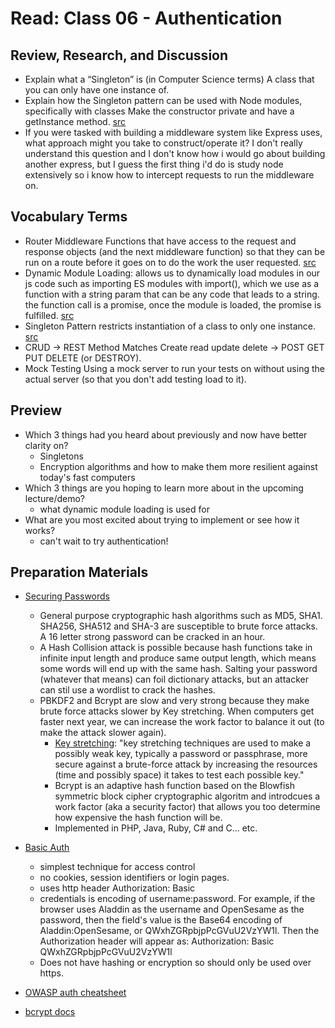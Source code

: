 # Read: Class 06 - Authentication

## Review, Research, and Discussion

* Explain what a “Singleton” is (in Computer Science terms)
  A class that you can only have one instance of.
* Explain how the Singleton pattern can be used with Node modules, specifically with classes
  Make the constructor private and have a getInstance method. [src](https://medium.com/swlh/node-js-and-singleton-pattern-7b08d11c726a)
* If you were tasked with building a middleware system like Express uses, what approach might you take to construct/operate it?
  I don't really understand this question and I don't know how i would go about building another express, but I guess the first thing i'd do is study node extensively so i know how to intercept requests to run the middleware on.

## Vocabulary Terms

* Router Middleware
  Functions that have access to the request and response objects (and the next middleware function) so that they can be run on a route before it goes on to do the work the user requested. [src](https://expressjs.com/en/guide/using-middleware.html)
* Dynamic Module Loading:
  allows us to dynamically load modules in our js code such as importing ES modules with import(), which we use as a function with a string param that can be any code that leads to a string. the function call is a promise, once the module is loaded, the promise is fulfilled. [src](https://medium.com/@leonardobrunolima/javascript-tips-dynamically-importing-es-modules-with-import-f0093dbba8e1)
* Singleton Pattern
  restricts instantiation of a class to only one instance. [src](https://en.wikipedia.org/wiki/Singleton_pattern)
* CRUD -> REST Method Matches
  Create read update delete -> POST GET PUT DELETE (or DESTROY).
* Mock Testing
  Using a mock server to run your tests on without using the actual server (so that you don't add testing load to it).

## Preview

* Which 3 things had you heard about previously and now have better clarity on?
  * Singletons
  * Encryption algorithms and how to make them more resilient against today's fast computers
* Which 3 things are you hoping to learn more about in the upcoming lecture/demo?
  * what dynamic module loading is used for
* What are you most excited about trying to implement or see how it works?
  * can't wait to try authentication!

## Preparation Materials

* [Securing Passwords](https://thehackernews.com/2014/04/securing-passwords-with-bcrypt-hashing.html)
  * General purpose cryptographic hash algorithms such as MD5, SHA1. SHA256, SHA512 and SHA-3 are susceptible to brute force attacks. A 16 letter strong password can be cracked in an hour.
  * A Hash Collision attack is possible because hash functions take in infinite input length and produce same output length, which means some words will end up with the same hash. Salting your password (whatever that means) can foil dictionary attacks, but an attacker can stil use a wordlist to crack the hashes.
  * PBKDF2 and Bcrypt are slow and very strong because they make brute force attacks slower by Key stretching. When computers get faster next year, we can increase the work factor to balance it out (to make the attack slower again).
    * [Key stretching](https://en.wikipedia.org/wiki/Key_stretching): "key stretching techniques are used to make a possibly weak key, typically a password or passphrase, more secure against a brute-force attack by increasing the resources (time and possibly space) it takes to test each possible key."
    * Bcrypt is an adaptive hash function based on the Blowfish symmetric block cipher cryptographic algoritm and introdcues a work factor (aka a security factor) that allows you too determine how expensive the hash function will be.
    * Implemented in PHP, Java, Ruby, C# and C... etc.

* [Basic Auth](https://en.wikipedia.org/wiki/Basic_access_authentication)
  * simplest technique for access control
  * no cookies, session identifiers or login pages. 
  * uses http header Authorization: Basic <credentials> 
  * credentials is encoding of username:password. For example, if the browser uses Aladdin as the username and OpenSesame as the password, then the field's value is the Base64 encoding of Aladdin:OpenSesame, or QWxhZGRpbjpPcGVuU2VzYW1l. Then the Authorization header will appear as: Authorization: Basic QWxhZGRpbjpPcGVuU2VzYW1l
  * Does not have hashing or encryption so should only be used over https.
  
* [OWASP auth cheatsheet](https://www.owasp.org/index.php/Authentication_Cheat_Sheet)
* [bcrypt docs](https://www.npmjs.com/package/bcrypt)